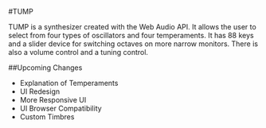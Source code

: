 #TUMP

TUMP is a synthesizer created with the Web Audio API. It allows the user to select from four types of oscillators
and four temperaments. It has 88 keys and a slider device for switching octaves on more narrow monitors.
There is also a volume control and a tuning control.

##Upcoming Changes
- Explanation of Temperaments
- UI Redesign
- More Responsive UI
- UI Browser Compatibility
- Custom Timbres